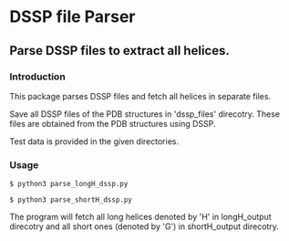# DSSP file Parser

## Parse DSSP files to extract all helices.

### Introduction
This package parses DSSP files and fetch all helices in separate files.

Save all DSSP files of the PDB structures in 'dssp_files' direcotry. These files are obtained from the PDB structures using DSSP.

Test data is provided in the given directories.

### Usage

```$ python3 parse_longH_dssp.py```

```$ python3 parse_shortH_dssp.py```

The program will fetch all long helices denoted by 'H' in longH_output direcotry and all short ones (denoted by 'G') in shortH_output direcotry.